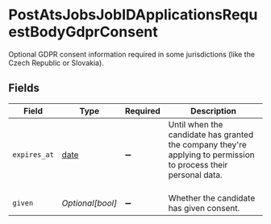 # PostAtsJobsJobIDApplicationsRequestBodyGdprConsent

Optional GDPR consent information required in some jurisdictions (like the Czech Republic or Slovakia).


## Fields

| Field                                                                                                                                                                                                                  | Type                                                                                                                                                                                                                   | Required                                                                                                                                                                                                               | Description                                                                                                                                                                                                            |
| ---------------------------------------------------------------------------------------------------------------------------------------------------------------------------------------------------------------------- | ---------------------------------------------------------------------------------------------------------------------------------------------------------------------------------------------------------------------- | ---------------------------------------------------------------------------------------------------------------------------------------------------------------------------------------------------------------------- | ---------------------------------------------------------------------------------------------------------------------------------------------------------------------------------------------------------------------- |
| `expires_at`                                                                                                                                                                                                           | [date](https://docs.python.org/3/library/datetime.html#date-objects)                                                                                                                                                   | :heavy_minus_sign:                                                                                                                                                                                                     | Until when the candidate has granted the company they're applying to permission to process their personal data.<br/><br/>[](https://developer.mozilla.org/en-US/docs/Web/JavaScript/Reference/Global_Objects/Date/toISOString) |
| `given`                                                                                                                                                                                                                | *Optional[bool]*                                                                                                                                                                                                       | :heavy_minus_sign:                                                                                                                                                                                                     | Whether the candidate has given consent.                                                                                                                                                                               |